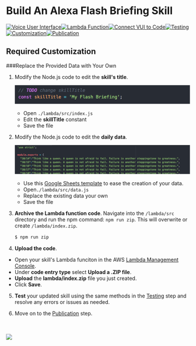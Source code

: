 # Build An Alexa Flash Briefing Skill
[![Voice User Interface](https://m.media-amazon.com/images/G/01/mobile-apps/dex/alexa/alexa-skills-kit/tutorials/navigation/1-locked._TTH_.png)](./1-voice-user-interface.md)[![Lambda Function](https://m.media-amazon.com/images/G/01/mobile-apps/dex/alexa/alexa-skills-kit/tutorials/navigation/2-locked._TTH_.png)](./2-lambda-function.md)[![Connect VUI to Code](https://m.media-amazon.com/images/G/01/mobile-apps/dex/alexa/alexa-skills-kit/tutorials/navigation/3-locked._TTH_.png)](./3-connect-vui-to-code.md)[![Testing](https://m.media-amazon.com/images/G/01/mobile-apps/dex/alexa/alexa-skills-kit/tutorials/navigation/4-locked._TTH_.png)](./4-testing.md)[![Customization](https://m.media-amazon.com/images/G/01/mobile-apps/dex/alexa/alexa-skills-kit/tutorials/navigation/5-on._TTH_.png)](./5-customization.md)[![Publication](https://m.media-amazon.com/images/G/01/mobile-apps/dex/alexa/alexa-skills-kit/tutorials/navigation/6-off._TTH_.png)](./6-publication.md)

## Required Customization 

###Replace the Provided Data with Your Own

1. Modify the Node.js code to edit the **skill's title**.

	![](05-customization-index.png)

	- Open ```./lambda/src/index.js```
	- Edit the **skillTitle** constant
	- Save the file

2. Modify the Node.js code to edit the **daily data**. 

	![](05-customization-data.png)
	
	- Use this [Google Sheets template](https://docs.google.com/spreadsheets/d/1_pitjZcZ46vReytXG2sAOg4eD5U2VS_Pe83a1-PoKIQ/edit?usp=sharing) to ease the creation of your data.
	- Open```./lambda/src/data.js```
	- Replace the existing data your own
	- Save the file

3. **Archive the Lambda function code**. Navigate into the `/lambda/src` directory and run the npm command: `npm run zip`. This will overwrite or create `/lambda/index.zip`.

	```bash
	$ npm run zip
	```

4.  **Upload the code**.
  * Open your skill's Lambda funciton in the AWS [Lambda Management Console](https://console.aws.amazon.com/lambda/home).
  * Under **code entry type** select **Upload a .ZIP file**.
  * **Upload** the **lambda/index.zip** file you just created.
  * Click **Save**.

5. **Test** your updated skill using the same methods in the [Testing](./4-testing.md) step and resolve any errors or issues as needed.

5. Move on to the [Publication](./6-publication.md) step. 

<br/><br/>
<a href="./6-publication.md"><img src="https://m.media-amazon.com/images/G/01/mobile-apps/dex/alexa/alexa-skills-kit/tutorials/general/buttons/button_next_publication._TTH_.png" /></a>

<img height="1" width="1" src="https://www.facebook.com/tr?id=1847448698846169&ev=PageView&noscript=1"/>
